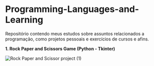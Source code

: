 # Programming-Languages-and-Learning

Repositório contendo meus estudos sobre assuntos relacionados a programação, 
como projetos pessoais e exercícios de cursos e afins.

**1. Rock Paper and Scissors Game (Python - Tkinter)**

![Rock Paper and Scissor project (1)](https://user-images.githubusercontent.com/77700346/190948797-9d6952d0-2dc5-4810-96e2-6ad6675e692f.gif)
